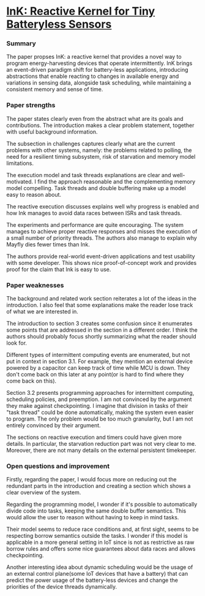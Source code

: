 # [InK: Reactive Kernel for Tiny Batteryless Sensors](http://josiahhester.com/cv/files/inksensys2018.pdf)

### Summary

The paper propses InK: a reactive kernel that provides a novel way to program energy-harvesting devices that operate intermittently. InK brings an event-driven paradigm shift for battery-less applications, introducing abstractions that enable reacting to changes in available energy and variations in sensing data, alongside task scheduling, while maintaining a consistent memory and sense of time.

### Paper strengths
The paper states clearly even from the abstract what are its goals and contributions. The introduction makes a clear problem statement, together with useful background information.

The subsection in challenges captures clearly what are the current problems with other systems, namely: the problems related to polling, the need for a resilient timing subsystem, risk of starvation and memory model limitations.

The execution model and task threads explanations are clear and well-motivated. I find the approach reasonable and the complementing memory model compelling. Task threads and double buffering make up a model easy to reason about.

The reactive execution discusses explains well why progress is enabled and how Ink manages to avoid data races between ISRs and task threads.

The experiments and performance are quite encouraging. The system manages to achieve proper reactive responses and misses the execution of a small number of priority threads. The authors also manage to explain why Mayfly dies fewer times than Ink.

The authors provide real-world event-driven applications and test usability with some developer. This shows nice proof-of-concept work and provides proof for the claim that Ink is easy to use.

### Paper weaknesses
The background and related work section reiterates a lot of the ideas in the introduction. I also feel that some explanations make the reader lose track of what we are interested in.

The introduction to section 3 creates some confusion since it enumerates some points that are addressed in the section in a different order. I think the authors should probably focus shortly summarizing what the reader should look for.

Different types of intermittent computing events are enumerated, but not put in context in section 3.1. For example, they mention an external device powered by a capacitor can keep track of time while MCU is down. They don't come back on this later at any point(or is hard to find where they come back on this).

Section 3.2 presents programming approaches for intermittent computing, scheduling policies, and preemption. I am not convinced by the argument they make against checkpointing. I imagine that division in tasks of their "task thread" could be done automatically, making the system even easier to program. The only problem would be too much granularity, but I am not entirely convinced by their argument.

The sections on reactive execution and timers could have given more details. In particular, the starvation reduction part was not very clear to me. Moreover, there are not many details on the external persistent timekeeper.


### Open questions and improvement
Firstly, regarding the paper, I would focus more on reducing out the redundant parts in the introduction and creating a section which shows a clear overview of the system.

Regarding the programming model, I wonder if it's possible to automatically divide code into tasks, keeping the same double buffer semantics. This would allow the user to reason without having to keep in mind tasks.

Their model seems to reduce race conditions and, at first sight, seems to be respecting borrow semantics outside the tasks. I wonder if this model is applicable in a more general setting in IoT since is not as restrictive as raw borrow rules and offers some nice guarantees about data races and allows checkpointing.

Another interesting idea about dynamic scheduling would be the usage of an external control plane(some IoT devices that have a battery) that can predict the power usage of the battery-less devices and change the priorities of the device threads dynamically.
